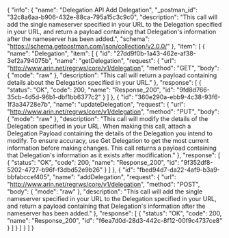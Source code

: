 {
  "info": {
    "name": "Delegation API Add Delegation",
    "_postman_id": "32c8a6aa-b906-432e-88ca-795a15c3c9c0",
    "description": "This call will add the single nameserver specified in your URL to the Delegation specified in your URL, and return a payload containing that Delegation's information after the nameserver has been added.",
    "schema": "https://schema.getpostman.com/json/collection/v2.0.0/"
  },
  "item": [
    {
      "name": "Delegation",
      "item": [
        {
          "id": "27dd9f0b-1a43-462e-af38-3ef2a794075b",
          "name": "getDelegation",
          "request": {
            "url": "http://www.arin.net/regrws/core/v1/delegation",
            "method": "GET",
            "body": {
              "mode": "raw"
            },
            "description": "This call will return a payload containing details about the Delegation specified in your URL."
          },
          "response": [
            {
              "status": "OK",
              "code": 200,
              "name": "Response_200",
              "id": "9fd8d766-35cb-4d5d-96b1-dbf1bb6377c2"
            }
          ]
        },
        {
          "id": "360e290a-ebb9-4c38-93f6-1f3a34728e7b",
          "name": "updateDelegation",
          "request": {
            "url": "http://www.arin.net/regrws/core/v1/delegation",
            "method": "PUT",
            "body": {
              "mode": "raw"
            },
            "description": "This call will modify the details of the Delegation specified in your URL. When making this call, attach a Delegation Payload containing the details of the Delegation you intend to modify. To ensure accuracy, use Get Delegation to get the most current information before making changes. This call returns a payload containing that Delegation's information as it exists after modification."
          },
          "response": [
            {
              "status": "OK",
              "code": 200,
              "name": "Response_200",
              "id": "9f352df8-5202-4727-b96f-f3dbd52e9b26"
            }
          ]
        },
        {
          "id": "fbed94d7-da22-4af9-b3a9-bbfabccef405",
          "name": "addDelegation",
          "request": {
            "url": "http://www.arin.net/regrws/core/v1/delegation",
            "method": "POST",
            "body": {
              "mode": "raw"
            },
            "description": "This call will add the single nameserver specified in your URL to the Delegation specified in your URL, and return a payload containing that Delegation's information after the nameserver has been added."
          },
          "response": [
            {
              "status": "OK",
              "code": 200,
              "name": "Response_200",
              "id": "f6ea7d0d-28d3-442c-8f12-00f9c4737ce8"
            }
          ]
        }
      ]
    }
  ]
}